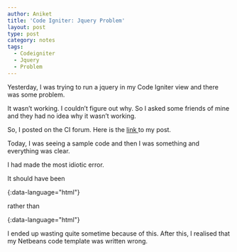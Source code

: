 ```yaml
---
author: Aniket
title: 'Code Igniter: Jquery Problem'
layout: post
type: post
category: notes
tags:
  - Codeigniter
  - Jquery
  - Problem
---
```

Yesterday, I was trying to run a jquery in my Code Igniter view and there was some problem.

It wasn’t working. I couldn’t figure out why. So I asked some friends of mine and they had no idea why it wasn’t working.

So, I posted on the CI forum. Here is the [link ][1]to my post.

Today, I was seeing a sample code and then I was something and everything was clear.

I had made the most idiotic error.

It should have been

  <script src="<?php echo base_url(); ?>public/js/jquery.js" type="text/javascript"></script>
{:data-language="html"}

rather than

  <script href="<?php echo base_url(); ?>public/js/jquery.js" type="text/javascript"></script>
{:data-language="html"}

I ended up wasting quite sometime because of this. After this, I realised that my Netbeans code template was written wrong.

 [1]: http://codeigniter.com/forums/viewthread/194701/ "My Post"